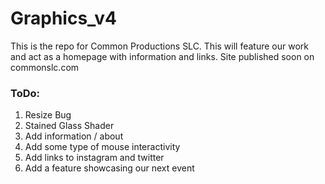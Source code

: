# Graphics_v4
This is the repo for Common Productions SLC. This will feature our work and act as a homepage with information and links. Site published soon on commonslc.com

### ToDo:
1. Resize Bug
2. Stained Glass Shader
3. Add information / about
4. Add some type of mouse interactivity
5. Add links to instagram and twitter
6. Add a feature showcasing our next event
